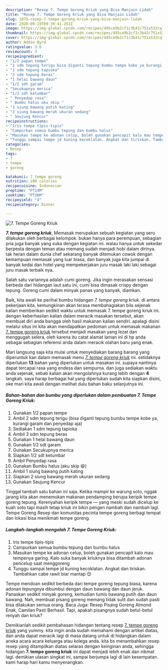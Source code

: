 ```yaml
---
description: "Resep 7. Tempe Goreng Kriuk yang Bisa Manjain Lidah"
title: "Resep 7. Tempe Goreng Kriuk yang Bisa Manjain Lidah"
slug: 1879-resep-7-tempe-goreng-kriuk-yang-bisa-manjain-lidah
date: 2020-09-19T09:39:41.251Z
image: https://img-global.cpcdn.com/recipes/495ce9b2cf1c3b43/751x532cq70/7-tempe-goreng-kriuk-foto-resep-utama.jpg
thumbnail: https://img-global.cpcdn.com/recipes/495ce9b2cf1c3b43/751x532cq70/7-tempe-goreng-kriuk-foto-resep-utama.jpg
cover: https://img-global.cpcdn.com/recipes/495ce9b2cf1c3b43/751x532cq70/7-tempe-goreng-kriuk-foto-resep-utama.jpg
author: Addie Byrd
ratingvalue: 3.6
reviewcount: 3
recipeingredient:
- "1/2 papan tempe"
- "2 sdm tepung terigu bisa diganti tepung bumbu tempe kobe ya kurangi garam dan penyedap aja"
- "1 sdm tepung tapioka"
- "3 sdm tepung beras"
- "1 helai bawang daun"
- "1/2 sdt garam"
- "Secukupnya merica"
- "1/2 sdt ketumbar"
- " Penyedap rasa"
- " Bumbu halus aku skip "
- "1 siung bawang putih kating"
- "2 siung bawang merah ukuran sedang"
- " Seujung Kencur"
recipeinstructions:
- "Iris tempe tipis-tipis"
- "Campurkan semua bumbu tepung dan bumbu halus"
- "Masukan tempe ke adonan celup, boleh gunakan pencapit kalo mau tempenya garing. Kalo suka banyak kriuknya bisa ditambah adonan pencelup saat menggoreng"
- "Tunggu sampai tempe jd kuning kecoklatan. Angkat dan tiriskan. Tambahkan cabe rawit biar mantap 😊"
categories:
- Resep
tags:
- 7
- tempe
- goreng

katakunci: 7 tempe goreng 
nutrition: 288 calories
recipecuisine: Indonesian
preptime: "PT14M"
cooktime: "PT36M"
recipeyield: "4"
recipecategory: Dinner

---
```



![7. Tempe Goreng Kriuk](https://img-global.cpcdn.com/recipes/495ce9b2cf1c3b43/751x532cq70/7-tempe-goreng-kriuk-foto-resep-utama.jpg)

<b><i>7. tempe goreng kriuk</i></b>, Memasak merupakan sebuah kegiatan yang seru dilakukan oleh berbagai kelompok. bukan hanya para perempuan, sebagian pria juga banyak yang suka dengan kegiatan ini. walau hanya untuk sekedar berpesta dengan teman atau memang sudah menjadi hobi dalam dirinya. tak heran dalam dunia chef sekarang banyak ditemukan cowok dengan kemampuan memasak yang luar biasa, dan banyak juga kita jumpai di banyak kedai dan hotel yang mempekerjakan juru masak laki laki sebagai juru masak terbaik nya.

Salah satu variannya adalah cumi goreng. Jika ingin merasakan sensasi berbeda dari hidangan laut satu ini, cumi bisa dimasak crispy dengan tepung. Goreng cumi dalam minyak panas yang banyak, diamkan.

Baik, kita awali ke perihal bumbu hidangan <i>7. tempe goreng kriuk</i>. di antara pekerjaan kita, kemungkinan akan terasa membahagiakan bila sejenak kalian memberikan sedikit waktu untuk memasak 7. tempe goreng kriuk ini. dengan keberhasilan kalian dalam meracik masakan tersebut, akan membuat diri anda bangga oleh hasil makanan kalian sendiri. apalagi disini melalui situs ini kita akan mendapatkan pedoman untuk memasak makanan <u>7. tempe goreng kriuk</u> tersebut menjadi masakan yang lezat dan menggugah selera, oleh karena itu catat alamat laman ini di hp anda sebagai sebagian referensi anda dalam meracik olahan baru yang enak.


Mari langsung saja kita mulai untuk menyediakan barang barang yang diperuntuk kan dalam memasak menu <u><i>7. tempe goreng kriuk</i></u> ini. setidaknya diperlukan <b>13</b> bahan yang diperlukan untuk masakan ini. supaya nantinya dapat tercapai rasa yang endess dan sempurna. dan juga sediakan waktu anda sejenak, sebab kalian akan mengolahnya kurang lebih dengan <b>4</b> langkah. saya harap berbagai hal yang diperlukan sudah kita siapkan disini, oke mari kita awali dengan melihat dulu bahan baku selanjutnya ini.

<!--inarticleads1-->

##### Bahan-bahan dan bumbu yang diperlukan dalam pembuatan 7. Tempe Goreng Kriuk:

1. Gunakan 1/2 papan tempe
1. Ambil 2 sdm tepung terigu (bisa diganti tepung bumbu tempe kobe ya, kurangi garam dan penyedap aja)
1. Sediakan 1 sdm tepung tapioka
1. Ambil 3 sdm tepung beras
1. Gunakan 1 helai bawang daun
1. Gunakan 1/2 sdt garam
1. Gunakan Secukupnya merica
1. Siapkan 1/2 sdt ketumbar
1. Ambil  Penyedap rasa
1. Gunakan  Bumbu halus (aku skip 😆)
1. Ambil 1 siung bawang putih kating
1. Siapkan 2 siung bawang merah ukuran sedang
1. Gunakan  Seujung Kencur


Tinggal tambah satu bahan ini saja. Ketika mampir ke warung soto, nggak jarang kita akan menemukan makanan pendamping berupa keripik tempe goreng tepung. Kerenyahan keripik tempe — yang meski sudah dicelup ke kuah soto tapi masih tetap kriuk ini bikin pengen nambah dan nambah lagi. Tempe Goreng Resep dan komunitas pecinta tempe goreng berbagi tempat dan lokasi bisa menikmati tempe goreng. 

<!--inarticleads2-->

##### Langkah-langkah mengolah 7. Tempe Goreng Kriuk:

1. Iris tempe tipis-tipis
1. Campurkan semua bumbu tepung dan bumbu halus
1. Masukan tempe ke adonan celup, boleh gunakan pencapit kalo mau tempenya garing. Kalo suka banyak kriuknya bisa ditambah adonan pencelup saat menggoreng
1. Tunggu sampai tempe jd kuning kecoklatan. Angkat dan tiriskan. Tambahkan cabe rawit biar mantap 😊


Tempe mendoan sedikit berbeda dari tempe goreng tepung biasa, karena adonan tepungnya dibumbui dengan daun bawang dan daun jeruk. Panaskan sedikit minyak goreng, kemudian tumis bawang putih dan daun bawang. Nah, membuat pisang goreng memang tidak sulit dan sudah pasti bisa dilakukan semua orang. Baca Juga: Resep Pisang Goreng Almond Enak, Camilan Pasti Berhasil. Tapi, apakah pisangnya sudah betul-betul renyah dan kriuk? 

Demikianlah sedikit pembahasan hidangan tentang resep <u>7. tempe goreng kriuk</u> yang yummy. kita ingin anda sudah memahami dengan artikel diatas, dan anda dapat meracik lagi di masa datang untuk di hidangkan dalam aneka acara acara keluarga atau kolega anda. kita bs menambahkan resep resep yang ditampilkan diatas selaras dengan keinginan anda, sehingga hidangan <b>7. tempe goreng kriuk</b> ini dapat menjadi lebih enak dan nikmat lagi. demikian ulasan singkat ini, sampai berjumpa lagi di lain kesempatan. kami harap hari kamu menyenangkan.
